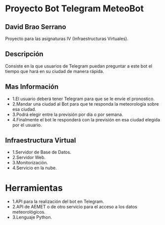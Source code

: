 # Proyecto Bot Telegram MeteoBot

## David Brao Serrano

Proyecto para las asignaturas IV (Infraestructuras Virtuales).

## Descripción

Consiste en la que usuarios de Telegram puedan preguntar a este bot el tiempo que hará en su ciudad de manera rápida.

## Mas Información

-	1.El usuario deberá tener Telegram para que se le envíe el pronostico.
-	2.Mandar una ciudad al Bot para que te responda la meteorología sobre esa ciudad.
-	3.Podrá elegir entre la previsión por día o por semana.
-	4.Finalmente el bot le responderá con la previsión en esa ciudad elegida por el usuario.


## Infraestructura Virtual

-	1.Servidor de Base de Datos.
-	2.Servidor Web.
-	3.Monitorización.
-	4.Servicio en la nube.

# Herramientas

-	1.API para la realización del bot en Telegram.
-	2.API de AEMET o de otro servicio para el acceso a los datos meteorológicos.
-	3.Lenguaje Python.

